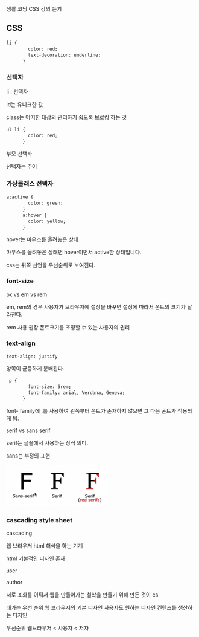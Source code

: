생활 코딩 CSS 강의 듣기

## CSS

```
li {
        color: red;
        text-decoration: underline;
      }
```

### 선택자

li : 선택자

id는 유니크한 값

class는 어떠한 대상의 관리하기 쉽도록 브로킹 하는 것

```
ul li {
        color: red;
      }
```

부모 선택자

선택자는 주어

### 가상클래스 선택자

```
a:active {
        color: green;
      }
      a:hover {
        color: yellow;
      }
```

hover는 마우스를 올려놓은 상태

마우스를 올려놓은 상태면 hover이면서 active한 상태입니다.

css는 뒤쪽 선언을 우선순위로 보여진다.

### font-size

px vs em vs rem

em, rem의 경우 사용자가 브라우저에 설정을 바꾸면
설정에 따라서 폰트의 크기가 달라진다.

rem 사용 권장
폰트크기를 조정할 수 있는 사용자의 권리

### text-align

```
text-align: justify
```

양쪽이 균등하게 분배된다.

```
 p {
        font-size: 5rem;
        font-family: arial, Verdana, Geneva;
      }
```

font- family에 ,를 사용하여 왼쪽부터 폰트가 존재하지 않으면 그 다음 폰트가 적용되게 됨.

serif vs sans serif

serif는 글꼴에서 사용하는 장식 의미.

sans는 부정의 표현

![Alt text](image.png)

### cascading style sheet

cascading

웹 브라우저 html 해석을 하는 기계

html 기본적인 디자인 존재

user

author

서로 조화를 이뤄서 웹을 만들어가는 철학을 만들기 위해 만든 것이 cs

대가는 우선 순위
웹 브라우저의 기본 디자인
사용자도 원하는 디자인
컨텐츠를 생산하는 디자인

우선순위
웹브라우저 < 사용자 < 저자
